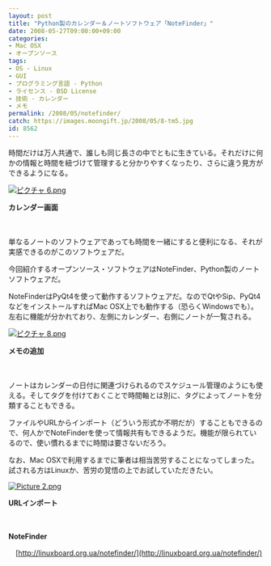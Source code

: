 ```yaml
---
layout: post
title: "Python製のカレンダー＆ノートソフトウェア「NoteFinder」"
date: 2008-05-27T09:00:00+09:00
categories:
- Mac OSX
- オープンソース
tags: 
- OS - Linux
- GUI
- プログラミング言語 - Python
- ライセンス - BSD License
- 技術 - カレンダー
- メモ
permalink: /2008/05/notefinder/
catch: https://images.moongift.jp/2008/05/8-tm5.jpg
id: 8562
---
```

時間だけは万人共通で、誰しも同じ長さの中でともに生きている。それだけに何かの情報と時間を紐づけて管理すると分かりやすくなったり、さらに違う見方ができるようになる。

  

[![ピクチャ 6.png](https://images.moongift.jp/2008/05/6-tm4.jpg)](https://images.moongift.jp/2008/05/64.jpg)  
  
**カレンダー画面**

  

　

  

単なるノートのソフトウェアであっても時間を一緒にすると便利になる、それが実感できるのがこのソフトウェアだ。

  

今回紹介するオープンソース・ソフトウェアはNoteFinder、Python製のノートソフトウェアだ。

  
  
<!--more-->  

NoteFinderはPyQt4を使って動作するソフトウェアだ。なのでQtやSip、PyQt4などをインストールすればMac OSX上でも動作する（恐らくWindowsでも）。左右に機能が分かれており、左側にカレンダー、右側にノートが一覧される。

  

[![ピクチャ 8.png](https://images.moongift.jp/2008/05/8-tm5.jpg)](https://images.moongift.jp/2008/05/85.jpg)  
  
**メモの追加**

  

　

  

ノートはカレンダーの日付に関連づけられるのでスケジュール管理のようにも使える。そしてタグを付けておくことで時間軸とは別に、タグによってノートを分類することもできる。

  

ファイルやURLからインポート（どういう形式か不明だが）することもできるので、何人かでNoteFinderを使って情報共有もできるようだ。機能が限られているので、使い慣れるまでに時間は要さないだろう。

  

なお、Mac OSXで利用するまでに筆者は相当苦労することになってしまった。試される方はLinuxか、苦労の覚悟の上でお試していただきたい。

  

[![Picture 2.png](https://images.moongift.jp/2008/05/picture-2-tm.jpg)](https://images.moongift.jp/2008/05/picture-2.jpg)  
  
**URLインポート**

  

　

  

**NoteFinder**  
  
　[http://linuxboard.org.ua/notefinder/](http://linuxboard.org.ua/notefinder/)

  
